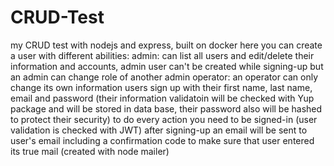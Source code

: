# CRUD-Test
my CRUD test with nodejs and express, built on docker
here you can create a user with different abilities: 
admin: can list all users and edit/delete their information and accounts, admin user can't be created while signing-up but an admin can change
role of another admin
operator: an operator can only change its own information
users sign up with their first name, last name, email and password (their information validatoin will be checked with Yup package and will be 
stored in data base, their password also will be hashed to protect their security)
to do every action you need to be signed-in (user validation is checked with JWT) 
after signing-up an email will be sent to user's email including a confirmation code to make sure that user entered its true mail (created with 
node mailer)
